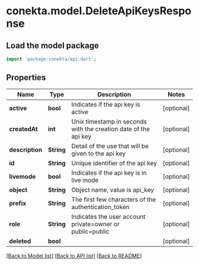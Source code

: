 # conekta.model.DeleteApiKeysResponse

## Load the model package
```dart
import 'package:conekta/api.dart';
```

## Properties
Name | Type | Description | Notes
------------ | ------------- | ------------- | -------------
**active** | **bool** | Indicates if the api key is active | [optional] 
**createdAt** | **int** | Unix timestamp in seconds with the creation date of the api key | [optional] 
**description** | **String** | Detail of the use that will be given to the api key | [optional] 
**id** | **String** | Unique identifier of the api key | [optional] 
**livemode** | **bool** | Indicates if the api key is in live mode | [optional] 
**object** | **String** | Object name, value is api_key | [optional] 
**prefix** | **String** | The first few characters of the authentication_token | [optional] 
**role** | **String** | Indicates the user account private=owner or public=public | [optional] 
**deleted** | **bool** |  | [optional] 

[[Back to Model list]](../README.md#documentation-for-models) [[Back to API list]](../README.md#documentation-for-api-endpoints) [[Back to README]](../README.md)


